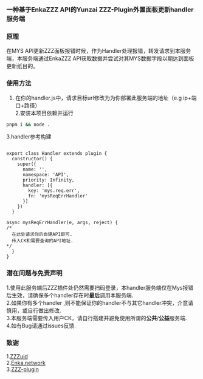 ### 一种基于EnkaZZZ API的Yunzai ZZZ-Plugin外置面板更新handler服务端  
### 原理  
在MYS API更新ZZZ面板报错时候，作为Handler处理报错，转发请求到本服务端，本服务端通过EnkaZZZ API获取数据并尝试对其MYS数据字段以期达到面板更新纸目的。  

### 使用方法
1. 在你的handler.js中，请求目标url修改为为你部署此服务端的地址（e.g ip+端口+路径）   
2.安装本项目依赖并运行  
```bash
pnpm i && node .
```
3.handler参考构建  
```

export class Handler extends plugin {
  constructor() {
    super({
      name: '',
      namespace: 'API',
      priority: Infinity,
      handler: [{
        key: 'mys.req.err',
        fn: 'mysReqErrHandler'
      }]
    })
  }

async mysReqErrHandler(e, args, reject) {
/*
  在此处请求你的自建API即可.
  传入CK和需要查询的API地址.
*/
  }
}

```
### 潜在问题与免责声明  
1.使用此服务端后ZZZ插件处仍然需要扫码登录，本handler服务端仅在Mys报错后生效，请确保多个handler存在时**最后**调用本服务端.  
2.如果你有多个handler ,则不能保证你的handler不与其它handler冲突，介意请慎用，或自行做出修改.  
3.本服务端需要传入用户CK，请自行搭建并避免使用所谓的**公共**/**公益**服务端.  
4.如有Bug请通过issues反馈.  

### 致谢  
1.[ZZZuid](https://github.com/ZZZure/ZZZeroUID)  
2.[Enka.network](Enka.network)  
3.[ZZZ-plugin](https://github.com/ZZZure/ZZZ-Plugin)  
